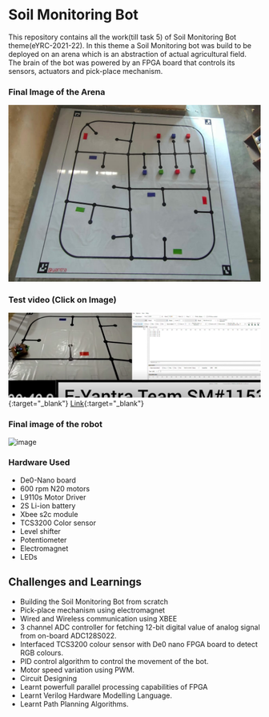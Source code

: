 
# Soil Monitoring Bot

This repository contains all the work(till task 5) of Soil Monitoring Bot theme(eYRC-2021-22). In this theme a Soil Monitoring bot was build to be deployed on an arena which is an abstraction of actual agricultural field.
The brain of the bot was powered by an FPGA board that controls its sensors, actuators and pick-place mechanism.
                      
### Final Image of the Arena

![](SM%231153_Task3A/SM%231153_Task3A.jpeg)

### Test video (Click on Image)

[![Watch the video](https://github.com/heemalsic/Soil-Monitoring-bot-eyrc-21/blob/main/vid.png)](https://www.youtube.com/watch?v=mN47v0RoKDc){:target="_blank"}
[Link](https://www.youtube.com/watch?v=mN47v0RoKDc){:target="_blank"}

### Final image of the robot

<img width="407" alt="image" src="https://user-images.githubusercontent.com/88222914/156010775-a73febb8-10d0-45f8-a8ae-cda05bcacfdd.png">


### Hardware Used 
- De0-Nano board
- 600 rpm N20 motors
- L9110s Motor Driver
- 2S Li-ion battery
- Xbee s2c module
- TCS3200 Color sensor
- Level shifter
- Potentiometer
- Electromagnet
- LEDs 


## Challenges and Learnings 

- Building the Soil Monitoring Bot from scratch
- Pick-place mechanism using electromagnet
- Wired and Wireless communication using XBEE 
- 3 channel ADC controller for fetching 12-bit digital value of analog signal from on-board ADC128S022.
- Interfaced TCS3200 colour sensor with De0 nano FPGA board to detect RGB colours.
- PID control algorithm to control the movement of the bot.
- Motor speed variation using PWM. 
- Circuit Designing 
- Learnt powerfull parallel processing capabilities of FPGA 
- Learnt Verilog Hardware Modelling Language.
- Learnt Path Planning Algorithms.
